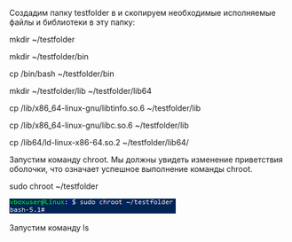 Создадим папку testfolder в и скопируем необходимые исполняемые файлы и библиотеки в эту папку:

mkdir ~/testfolder

mkdir ~/testfolder/bin

cp /bin/bash ~/testfolder/bin

mkdir ~/testfolder/lib ~/testfolder/lib64

cp /lib/x86_64-linux-gnu/libtinfo.so.6 ~/testfolder/lib

cp /lib/x86_64-linux-gnu/libc.so.6 ~/testfolder/lib

cp /lib64/ld-linux-x86-64.so.2 ~/testfolder/lib64/

Запустим команду chroot. Мы должны увидеть изменение приветствия оболочки, что означает успешное выполнение команды chroot.

sudo chroot ~/testfolder

![pic1](Cont/Pic1.PNG)

Запустим команду ls

